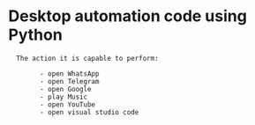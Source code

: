 #    Desktop automation code using Python

      The action it is capable to perform:

            - open WhatsApp 
            - open Telegram
            - open Google
            - play Music 
            - open YouTube
            - open visual studio code
